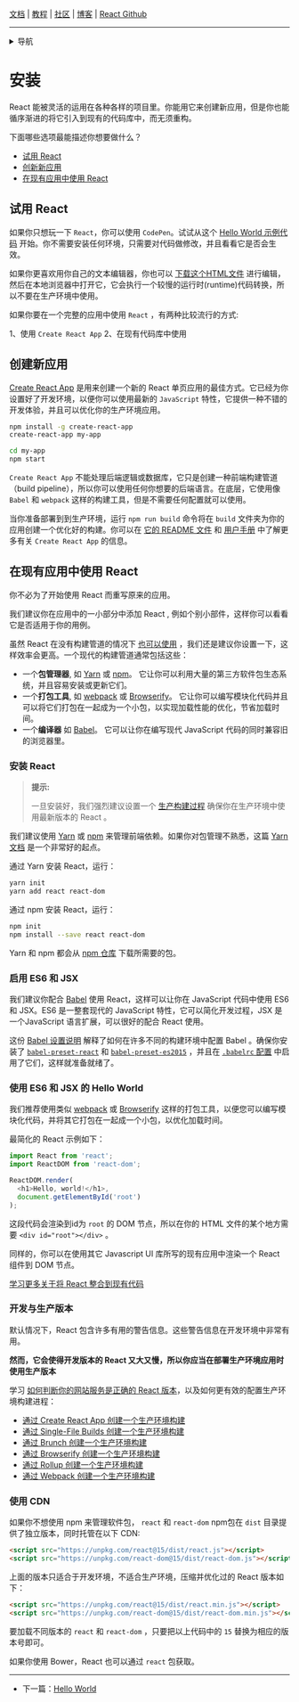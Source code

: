 [文档](/cn/docs/hello-world.md) | [教程](/cn/tutorial/tutorial.md) | [社区](/cn/community/support.md) | [博客](/cn/_posts/2017-04-07-react-v15.5.0.md) | [React Github](https://facebook.github.io/react/)

---
<details>
  <summary>导航</summary>

#### 快速入门

* [**`安装`**](/cn/docs/installation.md)
* [Hello World](/cn/docs/hello-world.md)
* [JSX 介绍](/cn/docs/introducing-jsx.md)
* [渲染元素](/cn/docs/rendering-elements.md)
* [组件和Props](/cn/docs/components-and-props.md)
* [State和生命周期](/cn/docs/state-and-lifecycle.md)
* [事件处理](/cn/docs/handling-events.md)
* [条件渲染](/cn/docs/conditional-rendering.md)
* [列表和键](/cn/docs/lists-and-keys.md)
* [表单](/cn/docs/forms.md)
* [状态提升](/cn/docs/lifting-state-up.md)
* [组合 vs 继承](/cn/docs/composition-vs-inheritance.md)
* [用 React 思考](/cn/docs/thinking-in-react.md)

#### 高级教程

* [深入JSX](/cn/docs/jsx-in-depth.md)
* [使用 PropTypes 做类型检查](/cn/docs/typechecking-with-proptypes.md)
* [Refs 和 DOM](/cn/docs/refs-and-the-dom.md)
* [不可控组件](/cn/docs/uncontrolled-components.md)
* [性能优化](/cn/docs/optimizing-performance.md)
* [不使用 ES6 的 React](/cn/docs/react-without-es6.md)
* [不使用 JSX 的 React](/cn/docs/react-without-jsx.md)
* [一致性比较（Reconciliation）](/cn/docs/reconciliation.md)
* [上下文（Context）](/cn/docs/context.md)
* [Web Components](/cn/docs/web-components.md)
* [高阶组件](/cn/docs/higher-order-components.md)
* [与其它类库集成](/cn/docs/integrating-with-other-libraries.md)

#### 参考

* [React](/cn/docs/react-api.md)
* [React.Component](/cn/docs/react-component.md)
* [ReactDOM](/cn/docs/react-dom.md)
* [ReactDOMServer](/cn/docs/react-dom-server.md)
* [DOM 元素](/cn/docs/dom-elements.md)
* [合成事件（SyntheticEvent）](/cn/docs/events.md)

#### 贡献

* [如何贡献](/cn/contributing/how-to-contribute.md)
* [代码库概述](/cn/contributing/codebase-overview.md)
* [实现说明](/cn/contributing/implementation-notes.md)
* [设计原则](/cn/contributing/design-principles.md)


</details>


# 安装

React 能被灵活的运用在各种各样的项目里。你能用它来创建新应用，但是你也能循序渐进的将它引入到现有的代码库中，而无须重构。

下面哪些选项最能描述你想要做什么？ 

* [试用 React](#试用-react)
* [创新新应用](#创建新应用)
* [在现有应用中使用 React](#在现有应用中使用-react)

## 试用 React

如果你只想玩一下 `React`，你可以使用 `CodePen`。试试从这个 [Hello World 示例代码](http://codepen.io/gaearon/pen/rrpgNB?editors=0010) 开始。你不需要安装任何环境，只需要对代码做修改，并且看看它是否会生效。

如果你更喜欢用你自己的文本编辑器，你也可以 [下载这个HTML文件](https://facebook.github.io/react/downloads/single-file-example.html) 进行编辑，然后在本地浏览器中打开它，它会执行一个较慢的运行时(runtime)代码转换，所以不要在生产环境中使用。

如果你要在一个完整的应用中使用 `React` ，有两种比较流行的方式: 

1、使用 `Create React App`
2、在现有代码库中使用


## 创建新应用

[Create React App](http://github.com/facebookincubator/create-react-app) 是用来创建一个新的 React 单页应用的最佳方式。它已经为你设置好了开发环境，以便你可以使用最新的 `JavaScript` 特性，它提供一种不错的开发体验，并且可以优化你的生产环境应用。

```bash
npm install -g create-react-app
create-react-app my-app

cd my-app
npm start
```

`Create React App` 不能处理后端逻辑或数据库，它只是创建一种前端构建管道（build pipeline），所以你可以使用任何你想要的后端语言。在底层，它使用像 `Babel` 和 `webpack` 这样的构建工具，但是不需要任何配置就可以使用。

当你准备部署到到生产环境，运行 `npm run build` 命令将在 `build` 文件夹为你的应用创建一个优化好的构建。你可以在 [它的 README 文件](https://github.com/facebookincubator/create-react-app#create-react-app-) 和 [用户手册](https://github.com/facebookincubator/create-react-app/blob/master/packages/react-scripts/template/README.md#table-of-contents) 中了解更多有关 `Create React App` 的信息。


## 在现有应用中使用 React

你不必为了开始使用 React 而重写原来的应用。

我们建议你在应用中的一小部分中添加 React , 例如个别小部件，这样你可以看看它是否适用于你的用例。

虽然 React 在没有构建管道的情况下 [也可以使用](/cn/docs/react-without-es6.md) ，我们还是建议你设置一下，这样效率会更高。一个现代的构建管道通常包括这些：

* 一个**包管理器**, 如 [Yarn](https://yarnpkg.com/) 或 [npm](https://www.npmjs.com/)。 它让你可以利用大量的第三方软件包生态系统，并且容易安装或更新它们。
* 一个**打包工具**, 如 [webpack](https://webpack.js.org/) 或 [Browserify](http://browserify.org/)。 它让你可以编写模块化代码并且可以将它们打包在一起成为一个小包，以实现加载性能的优化，节省加载时间。
* 一个**编译器** 如 [Babel](http://babeljs.io/)。 它可以让你在编写现代 JavaScript 代码的同时兼容旧的浏览器里。

### 安装 React

>**提示:**
>
>一旦安装好，我们强烈建议设置一个 [生产构建过程](/cn/docs/optimizing-performance.md#使用生产版本) 确保你在生产环境中使用最新版本的 React 。

我们建议使用 [Yarn](https://yarnpkg.com/) 或 [npm](https://www.npmjs.com/) 来管理前端依赖。如果你对包管理不熟悉，这篇 [Yarn 文档](https://yarnpkg.com/en/docs/getting-started) 是一个非常好的起点。

通过 Yarn 安装 React，运行：

```bash
yarn init
yarn add react react-dom
```

通过 npm 安装 React，运行：

```bash
npm init
npm install --save react react-dom
```

Yarn 和 npm 都会从 [npm 仓库](http://npmjs.com/) 下载所需要的包。


### 启用 ES6 和 JSX

我们建议你配合 [Babel](http://babeljs.io/) 使用 React，这样可以让你在 JavaScript 代码中使用 ES6 和 JSX。ES6 是一整套现代的 JavaScript 特性，它可以简化开发过程，JSX 是一个JavaScript 语言扩展，可以很好的配合 React 使用。

这份 [Babel 设置说明](https://babeljs.io/docs/setup/) 解释了如何在许多不同的构建环境中配置 Babel 。确保你安装了 [`babel-preset-react`](http://babeljs.io/docs/plugins/preset-react/#basic-setup-with-the-cli-) 和 [`babel-preset-es2015`](http://babeljs.io/docs/plugins/preset-es2015/#basic-setup-with-the-cli-) ，并且在 [`.babelrc` 配置](http://babeljs.io/docs/usage/babelrc/) 中启用了它们，这样就准备就绪了。

### 使用 ES6 和 JSX 的 Hello World

我们推荐使用类似 [webpack](https://webpack.js.org/) 或 [Browserify](http://browserify.org/) 这样的打包工具，以便您可以编写模块化代码，并将其它打包在一起成一个小包，以优化加载时间。

最简化的 React 示例如下：

```js
import React from 'react';
import ReactDOM from 'react-dom';

ReactDOM.render(
  <h1>Hello, world!</h1>,
  document.getElementById('root')
);
```

这段代码会渲染到id为 `root` 的 DOM 节点，所以在你的 HTML 文件的某个地方需要 `<div id="root"></div>` 。

同样的，你可以在使用其它 Javascript UI 库所写的现有应用中渲染一个 React 组件到 DOM 节点。

[学习更多关于将 React 整合到现有代码](/cn/docs/integrating-with-other-libraries.md#integrating-with-other-view-libraries)

### 开发与生产版本

默认情况下，React 包含许多有用的警告信息。这些警告信息在开发环境中非常有用。

**然而，它会使得开发版本的 React 又大又慢，所以你应当在部署生产环境应用时使用生产版本**

学习 [如何判断你的网站服务是正确的 React 版本](/cn/docs/optimizing-performance.md#use-the-production-build)，以及如何更有效的配置生产环境构建进程：

* [通过 Create React App 创建一个生产环境构建](/cn/docs/optimizing-performance.md#create-react-app)
* [通过 Single-File Builds 创建一个生产环境构建](/cn/docs/optimizing-performance.md#single-file-builds)
* [通过 Brunch 创建一个生产环境构建](/cn/docs/optimizing-performance.md#brunch)
* [通过 Browserify 创建一个生产环境构建](/cn/docs/optimizing-performance.md#browserify)
* [通过 Rollup 创建一个生产环境构建](/cn/docs/optimizing-performance.md#rollup)
* [通过 Webpack 创建一个生产环境构建](/cn/docs/optimizing-performance.md#webpack)

### 使用 CDN

如果你不想使用 npm 来管理软件包， `react` 和 `react-dom` npm包在 `dist` 目录提供了独立版本，同时托管在以下 CDN:

```html
<script src="https://unpkg.com/react@15/dist/react.js"></script>
<script src="https://unpkg.com/react-dom@15/dist/react-dom.js"></script>
```

上面的版本只适合于开发环境，不适合生产环境，压缩并优化过的 React 版本如下：

```html
<script src="https://unpkg.com/react@15/dist/react.min.js"></script>
<script src="https://unpkg.com/react-dom@15/dist/react-dom.min.js"></script>
```

要加载不同版本的 `react` 和 `react-dom` ，只要把以上代码中的 `15` 替换为相应的版本号即可。

如果你使用 Bower，React 也可以通过 `react` 包获取。



---

* 下一篇：[Hello World](/cn/docs/hello-world.md)
